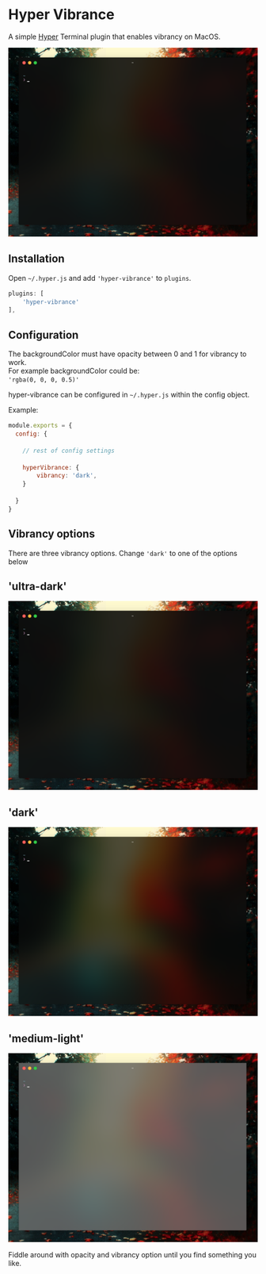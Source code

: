 # Hyper Vibrance

A simple [Hyper](https://hyper.is) Terminal plugin that enables vibrancy on MacOS.

![screenshot](https://github.com/JaHes/hyper-vibrance/blob/master/screenshots/ultra-dark.png?raw=true)

## Installation

Open `~/.hyper.js` and add `'hyper-vibrance'` to `plugins`.

```js
plugins: [
    'hyper-vibrance'
],
```

## Configuration

The backgroundColor must have opacity between 0 and 1 for vibrancy to work.  
For example backgroundColor could be:  
`'rgba(0, 0, 0, 0.5)'`

hyper-vibrance can be configured in `~/.hyper.js` within the config object.

Example:
```js
module.exports = {
  config: {
    
    // rest of config settings

    hyperVibrance: {
        vibrancy: 'dark',
    }

  }
}
```

## Vibrancy options 
There are three vibrancy options. Change `'dark'` to one of the options below
## 'ultra-dark'
![screenshot](https://github.com/JaHes/hyper-vibrance/blob/master/screenshots/ultra-dark.png?raw=true)
## 'dark'
![screenshot](https://github.com/JaHes/hyper-vibrance/blob/master/screenshots/dark.png?raw=true)
## 'medium-light'
![screenshot](https://github.com/JaHes/hyper-vibrance/blob/master/screenshots/medium-light.png?raw=true)

Fiddle around with opacity and vibrancy option until you find something you like.